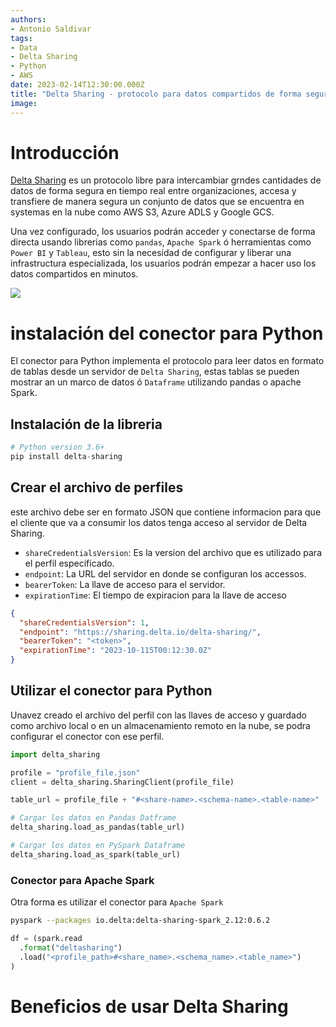 ```yaml
---
authors:
- Antonio Saldivar
tags:
- Data
- Delta Sharing
- Python
- AWS
date: 2023-02-14T12:30:00.000Z
title: "Delta Sharing - protocolo para datos compartidos de forma segura"
image: 
---
```


# Introducción 
[Delta Sharing](https://delta.io/sharing/) es un protocolo libre para intercambiar grndes cantidades de datos de forma segura en tiempo real entre organizaciones, accesa y transfiere de manera segura un conjunto de datos que se encuentra en systemas en la nube como AWS S3, Azure ADLS y Google GCS.

Una vez configurado, los usuarios podrán acceder y conectarse de forma directa usando librerias como `pandas`, `Apache Spark` ó herramientas como `Power BI` y `Tableau`, esto sin la necesidad de configurar y liberar una infrastructura especializada, los usuarios podrán empezar a hacer uso los datos compartidos en minutos.

![](https://raw.githubusercontent.com/asaldivar10/blog-usa/blob/spanish-delta_sharing/images/2023/02/deltasharing.png)
# instalación del conector para Python
El conector para Python implementa el protocolo para leer datos en formato de tablas desde un servidor de `Delta Sharing`, estas tablas se pueden mostrar an un marco de datos ó `Dataframe` utilizando  pandas o apache Spark.



## Instalación de la libreria

```python
# Python version 3.6+
pip install delta-sharing
```

## Crear el archivo de perfiles
este archivo debe ser en formato JSON que contiene informacion para que el cliente que va a consumir los datos tenga acceso al servidor de Delta Sharing.
- `shareCredentialsVersion`: Es la version del archivo que es utilizado para el perfil especificado.
- `endpoint`: La URL del servidor en donde se configuran los accessos.
- `bearerToken`: La llave de acceso para el servidor.
- `expirationTime`: El tiempo de expiracion para la llave de acceso

```json
{
  "shareCredentialsVersion": 1,
  "endpoint": "https://sharing.delta.io/delta-sharing/",
  "bearerToken": "<token>",
  "expirationTime": "2023-10-115T00:12:30.0Z"
}

```
## Utilizar el conector para Python

Unavez creado el archivo del perfil con las llaves de acceso y guardado como archivo local o en un almacenamiento remoto en la nube, se podra configurar el conector con ese perfil.

```python
import delta_sharing

profile = "profile_file.json"
client = delta_sharing.SharingClient(profile_file)

table_url = profile_file + "#<share-name>.<schema-name>.<table-name>"

# Cargar los datos en Pandas Datframe
delta_sharing.load_as_pandas(table_url)

# Cargar los datos en PySpark Dataframe
delta_sharing.load_as_spark(table_url)

```
### Conector para Apache Spark
Otra forma es utilizar el conector para `Apache Spark`

```bash
pyspark --packages io.delta:delta-sharing-spark_2.12:0.6.2
```

```python
df = (spark.read
  .format("deltasharing")
  .load("<profile_path>#<share_name>.<schema_name>.<table_name>")
)
```

# Beneficios de usar Delta Sharing


